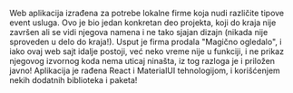 Web aplikacija izrađena za potrebe lokalne firme koja nudi različite tipove event usluga. Ovo je bio jedan konkretan deo projekta, koji do kraja nije završen ali se vidi njegova namena i ne tako sjajan dizajn (nikada nije sproveden u delo do kraja!). Usput je firma prodala "Magično ogledalo", i iako ovaj web sajt idalje postoji, već neko vreme nije u funkciji, i ne prikaz njegovog izvornog koda nema uticaj ninašta, iz tog razloga je i priložen javno!
Aplikacija je rađena React i MaterialUI tehnologijom, i korišćenjem nekih dodatnih biblioteka i paketa!
